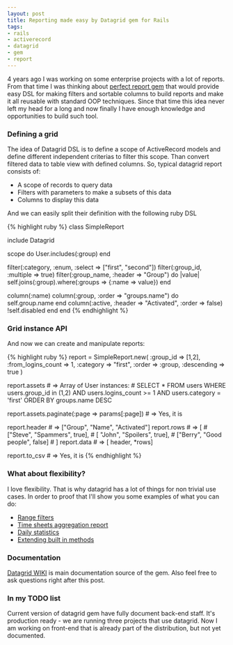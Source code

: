 ```yaml
---
layout: post
title: Reporting made easy by Datagrid gem for Rails
tags: 
- rails
- activerecord
- datagrid
- gem
- report
---
```


4 years ago I was working on some enterprise projects with a lot of reports. From that time I was thinking about [perfect report gem](https://github.com/bogdan/datagrid) that would provide easy DSL for making filters and sortable columns to build reports and make it all reusable with standard OOP techniques. Since that time this idea never left my head for a long and now finally I have enough knowledge and opportunities to build such tool. 

<!--more-->

### Defining a grid

The idea of Datagrid DSL is to define a scope of ActiveRecord models and define different independent criterias to filter this scope. 
Than convert filtered data to table view with defined columns. So, typical datagrid report consists of:

* A scope of records to query data
* Filters with parameters to make a subsets of this data
* Columns to display this data

And we can easily split their definition with the following ruby DSL

{% highlight ruby %}
class SimpleReport

  include Datagrid

  scope do
    User.includes(:group)
  end

  filter(:category, :enum, :select => ["first", "second"])
  filter(:group_id, :multiple => true)
  filter(:group_name, :header => "Group") do |value|
    self.joins(:group).where(:groups => {:name => value})
  end


  column(:name)
  column(:group, :order => "groups.name") do
    self.group.name
  end
  column(:active, :header => "Activated", :order => false)
    !self.disabled
  end
end
{% endhighlight %}

### Grid instance API

And now we can create and manipulate reports:

{% highlight ruby %}
report = SimpleReport.new(
        :group_id          => [1,2],
        :from_logins_count => 1,
        :category          => "first",
        :order             => :group,
        :descending        => true
)

report.assets # => Array of User instances: 
              # SELECT * FROM users WHERE users.group_id in (1,2) AND users.logins_count >= 1 AND users.category = 'first' ORDER BY groups.name DESC

report.assets.paginate(:page => params[:page]) # => Yes, it is

report.header # => ["Group", "Name", "Activated"]
report.rows   # => [
              #      ["Steve", "Spammers", true],
              #      [ "John", "Spoilers", true],
              #      ["Berry", "Good people", false]
              #    ]
report.data   # => [ header, *rows]

report.to_csv # => Yes, it is
{% endhighlight %}



### What about flexibility?

I love flexibility. That is why datagrid has a lot of things for non trivial use cases.
In order to proof that I'll show you some examples of what you can do:

* [Range filters](https://gist.github.com/7ba4267aa25b6e37eb44)
* [Time sheets aggregation report](https://gist.github.com/4e84d2dad2f2362a9ab4)
* [Daily statistics](https://gist.github.com/8b91694edec900de84be)
* [Extending built in methods](https://gist.github.com/106acfc3fe689564896c)

### Documentation

[Datagrid WIKI](https://github.com/bogdan/datagrid/wiki) is main documentation source of the gem.
Also feel free to ask questions right after this post.

### In my TODO list

Current version of datagrid gem have fully document back-end staff. It's production ready - we are running three projects that use datagrid. Now I am working on front-end that is already part of the distribution, but not yet documented.

